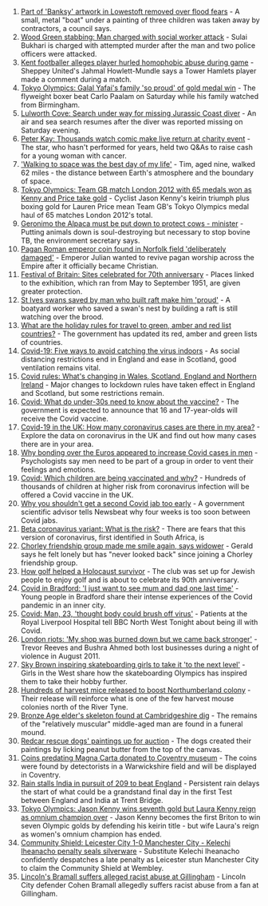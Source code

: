 1. [Part of 'Banksy' artwork in Lowestoft removed over flood fears](https://www.bbc.co.uk/news/uk-england-suffolk-58136413) - A small, metal "boat" under a painting of three children was taken away by contractors, a council says.
2. [Wood Green stabbing: Man charged with social worker attack](https://www.bbc.co.uk/news/uk-england-london-58130078) - Sulai Bukhari is charged with attempted murder after the man and two police officers were attacked.
3. [Kent footballer alleges player hurled homophobic abuse during game](https://www.bbc.co.uk/news/uk-england-kent-58136664) - Sheppey United's Jahmal Howlett-Mundle says a Tower Hamlets player made a comment during a match.
4. [Tokyo Olympics: Galal Yafai's family 'so proud' of gold medal win](https://www.bbc.co.uk/news/uk-england-birmingham-58136583) - The flyweight boxer beat Carlo Paalam on Saturday while his family watched from Birmingham.
5. [Lulworth Cove: Search under way for missing Jurassic Coast diver](https://www.bbc.co.uk/news/uk-england-dorset-58136616) - An air and sea search resumes after the diver was reported missing on Saturday evening.
6. [Peter Kay: Thousands watch comic make live return at charity event](https://www.bbc.co.uk/news/entertainment-arts-58129447) - The star, who hasn't performed for years, held two Q&As to raise cash for a young woman with cancer.
7. ['Walking to space was the best day of my life'](https://www.bbc.co.uk/news/uk-england-nottinghamshire-58071075) - Tim, aged nine, walked 62 miles - the distance between Earth's atmosphere and the boundary of space.
8. [Tokyo Olympics: Team GB match London 2012 with 65 medals won as Kenny and Price take gold](https://www.bbc.co.uk/sport/olympics/58125822) - Cyclist Jason Kenny's keirin triumph plus boxing gold for Lauren Price mean Team GB's Tokyo Olympics medal haul of 65 matches London 2012's total.
9. [Geronimo the Alpaca must be put down to protect cows - minister](https://www.bbc.co.uk/news/uk-england-gloucestershire-58133468) - Putting animals down is soul-destroying but necessary to stop bovine TB, the environment secretary says.
10. [Pagan Roman emperor coin found in Norfolk field 'deliberately damaged'](https://www.bbc.co.uk/news/uk-england-norfolk-58001605) - Emperor Julian wanted to revive pagan worship across the Empire after it officially became Christian.
11. [Festival of Britain: Sites celebrated for 70th anniversary](https://www.bbc.co.uk/news/uk-england-london-58076088) - Places linked to the exhibition, which ran from May to September 1951, are given greater protection.
12. [St Ives swans saved by man who built raft make him 'proud'](https://www.bbc.co.uk/news/uk-england-cambridgeshire-58101813) - A boatyard worker who saved a swan's nest by building a raft is still watching over the brood.
13. [What are the holiday rules for travel to green, amber and red list countries?](https://www.bbc.co.uk/news/explainers-52544307) - The government has updated its red, amber and green lists of countries.
14. [Covid-19: Five ways to avoid catching the virus indoors](https://www.bbc.co.uk/news/explainers-53917432) - As social distancing restrictions end in England and ease in Scotland, good ventilation remains vital.
15. [Covid rules: What's changing in Wales, Scotland, England and Northern Ireland](https://www.bbc.co.uk/news/explainers-52530518) - Major changes to lockdown rules have taken effect in England and Scotland, but some restrictions remain.
16. [Covid: What do under-30s need to know about the vaccine?](https://www.bbc.co.uk/news/health-57273875) - The government is expected to announce that 16 and 17-year-olds will receive the Covid vaccine.
17. [Covid-19 in the UK: How many coronavirus cases are there in my area?](https://www.bbc.co.uk/news/uk-51768274) - Explore the data on coronavirus in the UK and find out how many cases there are in your area.
18. [Why bonding over the Euros appeared to increase Covid cases in men](https://www.bbc.co.uk/news/health-58015593) - Psychologists say men need to be part of a group in order to vent their feelings and emotions.
19. [Covid: Which children are being vaccinated and why?](https://www.bbc.co.uk/news/health-57888429) - Hundreds of thousands of children at higher risk from coronavirus infection will be offered a Covid vaccine in the UK.
20. [Why you shouldn't get a second Covid jab too early](https://www.bbc.co.uk/news/newsbeat-57682233) - A government scientific advisor tells Newsbeat why four weeks is too soon between Covid jabs.
21. [Beta coronavirus variant: What is the risk?](https://www.bbc.co.uk/news/health-55534727) - There are fears that this version of coronavirus, first identified in South Africa, is
22. [Chorley friendship group made me smile again, says widower](https://www.bbc.co.uk/news/uk-england-lancashire-58106487) - Gerald says he felt lonely but has "never looked back" since joining a Chorley friendship group.
23. [How golf helped a Holocaust survivor](https://www.bbc.co.uk/news/uk-england-manchester-58129539) - The club was set up for Jewish people to enjoy golf and is about to celebrate its 90th anniversary.
24. [Covid in Bradford: 'I just want to see mum and dad one last time'](https://www.bbc.co.uk/news/uk-england-leeds-58115377) - Young people in Bradford share their intense experiences of the Covid pandemic in an inner city.
25. [Covid: Man, 23, 'thought body could brush off virus'](https://www.bbc.co.uk/news/uk-england-merseyside-58121193) - Patients at the Royal Liverpool Hospital tell BBC North West Tonight about being ill with Covid.
26. [London riots: 'My shop was burned down but we came back stronger'](https://www.bbc.co.uk/news/uk-england-london-58031162) - Trevor Reeves and Bushra Ahmed both lost businesses during a night of violence in August 2011.
27. [Sky Brown inspiring skateboarding girls to take it 'to the next level'](https://www.bbc.co.uk/news/uk-england-bristol-58101520) - Girls in the West share how the skateboarding Olympics has inspired them to take their hobby further.
28. [Hundreds of harvest mice released to boost Northumberland colony](https://www.bbc.co.uk/news/uk-england-tyne-58099926) - Their release will reinforce what is one of the few harvest mouse colonies north of the River Tyne.
29. [Bronze Age elder's skeleton found at Cambridgeshire dig](https://www.bbc.co.uk/news/uk-england-cambridgeshire-58106514) - The remains of the "relatively muscular" middle-aged man are found in a funeral mound.
30. [Redcar rescue dogs' paintings up for auction](https://www.bbc.co.uk/news/uk-england-tees-58099934) - The dogs created their paintings by licking peanut butter from the top of the canvas.
31. [Coins predating Magna Carta donated to Coventry museum](https://www.bbc.co.uk/news/uk-england-coventry-warwickshire-58128228) - The coins were found by detectorists in a Warwickshire field and will be displayed in Coventry.
32. [Rain stalls India in pursuit of 209 to beat England](https://www.bbc.co.uk/sport/cricket/58137389) - Persistent rain delays the start of what could be a grandstand final day in the first Test between England and India at Trent Bridge.
33. [Tokyo Olympics: Jason Kenny wins seventh gold but Laura Kenny reign as omnium champion over](https://www.bbc.co.uk/sport/olympics/58133154) - Jason Kenny becomes the first Briton to win seven Olympic golds by defending his keirin title - but wife Laura's reign as women's omnium champion has ended.
34. [Community Shield: Leicester City 1-0 Manchester City - Kelechi Iheanacho penalty seals silverware](https://www.bbc.co.uk/sport/football/58036460) - Substitute Kelechi Iheanacho confidently despatches a late penalty as Leicester stun Manchester City to claim the Community Shield at Wembley.
35. [Lincoln's Bramall suffers alleged racist abuse at Gillingham](https://www.bbc.co.uk/sport/football/58036011) - Lincoln City defender Cohen Bramall allegedly suffers racist abuse from a fan at Gillingham.
